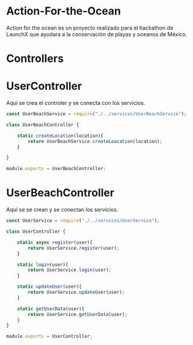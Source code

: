 # Action-For-the-Ocean
Action for the ocean es un proyecto realizado para el hackathon de LaunchX que ayudara a la conservación de playas y oceanos de México.

# Controllers


# UserController

Aqui se crea el controler y se conecta con los servicios.

``` javascript
const UserBeachService = require("./../services/UserBeachService");

class UserBeachController {

    static createLocation(location){
        return UserBeachService.createLoacation(location);
    }

}

module.exports = UserBeachController;
```

# UserBeachController


Aqui se se crean y se conectan los servicios.

``` javascript
const UserService = require("./../services/UserService");

class UserController {

    static async register(user){
        return UserService.register(user);
    }

    static login(user){
        return UserService.login(user);
    }

    static updateUser(user){
        return UserService.updateUser(user);
    }

    static getUserData(user){
        return UserService.getUserData(user);
    }
}

module.exports = UserController;
```
